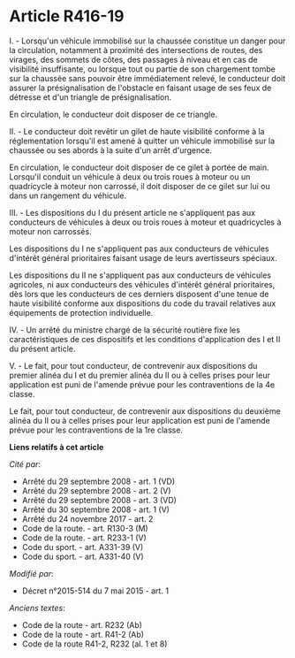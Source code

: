 # Article R416-19

I. - Lorsqu'un véhicule immobilisé sur la chaussée constitue un danger pour la circulation, notamment à proximité des
intersections de routes, des virages, des sommets de côtes, des passages à niveau et en cas de visibilité insuffisante, ou
lorsque tout ou partie de son chargement tombe sur la chaussée sans pouvoir être immédiatement relevé, le conducteur doit
assurer la présignalisation de l'obstacle en faisant usage de ses feux de détresse et d'un triangle de présignalisation. 

En circulation, le conducteur doit disposer de ce triangle. 

II. - Le conducteur doit revêtir un gilet de haute visibilité conforme à la réglementation lorsqu'il est amené à quitter un
véhicule immobilisé sur la chaussée ou ses abords à la suite d'un arrêt d'urgence. 

En circulation, le conducteur doit disposer de ce gilet à portée de main. Lorsqu'il conduit un véhicule à deux ou trois roues
à moteur ou un quadricycle à moteur non carrossé, il doit disposer de ce gilet sur lui ou dans un rangement du véhicule.

III. - Les dispositions du I du présent article ne s'appliquent pas aux conducteurs de véhicules à deux ou trois roues à
moteur et quadricycles à moteur non carrossés.

Les dispositions du I ne s'appliquent pas aux conducteurs de véhicules d'intérêt général prioritaires faisant usage de leurs
avertisseurs spéciaux. 

Les dispositions du II ne s'appliquent pas aux conducteurs de véhicules agricoles, ni aux conducteurs des véhicules d'intérêt
général prioritaires, dès lors que les conducteurs de ces derniers disposent d'une tenue de haute visibilité conforme aux
dispositions du code du travail relatives aux équipements de protection individuelle. 

IV. - Un arrêté du ministre chargé de la sécurité routière fixe les caractéristiques de ces dispositifs et les conditions
d'application des I et II du présent article.

V. - Le fait, pour tout conducteur, de contrevenir aux dispositions du premier alinéa du I et du premier alinéa du II ou à
celles prises pour leur application est puni de l'amende prévue pour les contraventions de la 4e classe. 

Le fait, pour tout conducteur, de contrevenir aux dispositions du deuxième alinéa du II ou à celles prises pour leur
application est puni de l'amende prévue pour les contraventions de la 1re classe.

**Liens relatifs à cet article**

_Cité par_:

  - Arrêté du 29 septembre 2008 - art. 1 (VD)
  - Arrêté du 29 septembre 2008 - art. 2 (V)
  - Arrêté du 29 septembre 2008 - art. 3 (VD)
  - Arrêté du 30 septembre 2008 - art. 1 (V)
  - Arrêté du 24 novembre 2017 - art. 2
  - Code de la route. - art. R130-3 (M)
  - Code de la route. - art. R233-1 (V)
  - Code du sport. - art. A331-39 (V)
  - Code du sport. - art. A331-40 (V)

_Modifié par_:

  - Décret n°2015-514 du 7 mai 2015 - art. 1

_Anciens textes_:

  - Code de la route - art. R232 (Ab)
  - Code de la route - art. R41-2 (Ab)
  - Code de la route R41-2, R232 (al. 1 et 8)
